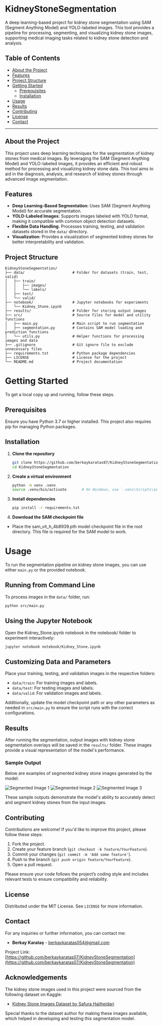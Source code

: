 # KidneyStoneSegmentation

A deep learning-based project for kidney stone segmentation using SAM (Segment Anything Model) and YOLO-labeled images. This tool provides a pipeline for processing, segmenting, and visualizing kidney stone images, supporting medical imaging tasks related to kidney stone detection and analysis.

## Table of Contents

- [About the Project](#about-the-project)
- [Features](#features)
- [Project Structure](#project-structure)
- [Getting Started](#getting-started)
  - [Prerequisites](#prerequisites)
  - [Installation](#installation)
- [Usage](#usage)
- [Results](#results)
- [Contributing](#contributing)
- [License](#license)
- [Contact](#contact)

---

## About the Project

This project uses deep learning techniques for the segmentation of kidney stones from medical images. By leveraging the SAM (Segment Anything Model) and YOLO-labeled images, it provides an efficient and robust method for processing and visualizing kidney stone data. This tool aims to aid in the diagnosis, analysis, and research of kidney stones through advanced image segmentation.

## Features

- **Deep Learning-Based Segmentation**: Uses SAM (Segment Anything Model) for accurate segmentation.
- **YOLO-Labeled Images**: Supports images labeled with YOLO format, making it compatible with common object detection datasets.
- **Flexible Data Handling**: Processes training, testing, and validation datasets stored in the `data/` directory.
- **Visualization**: Provides a visualization of segmented kidney stones for better interpretability and validation.

## Project Structure

```plaintext
KidneyStoneSegmentation/
├── data/                      # Folder for datasets (train, test, valid)
│   ├── train/
│   │   ├── images/
│   │   └── labels/
│   ├── test/
│   └── valid/
├── notebook/                  # Jupyter notebooks for experiments
│   └── Kidney_Stone.ipynb
├── results/                   # Folder for storing output images
├── src/                       # Source files for model and utility functions
│   ├── main.py                # Main script to run segmentation
│   ├── segmentation.py        # Contains SAM model loading and prediction functions
│   └── utils.py               # Helper functions for processing images and data
├── .gitignore                 # Git ignore file to exclude unnecessary files
├── requirements.txt           # Python package dependencies
├── LICENSE                    # License for the project
└── README.md                  # Project documentation
```
# Getting Started

To get a local copy up and running, follow these steps.

## Prerequisites

Ensure you have Python 3.7 or higher installed. This project also requires pip for managing Python packages.

## Installation

1. **Clone the repository**  

   ```bash
   git clone https://github.com/berkaykaratas07/KidneyStoneSegmentation.git
   cd KidneyStoneSegmentation
   ```

2. **Create a virtual environment**

      ```bash
      python -m venv .venv
      source .venv/bin/activate       # On Windows, use `.venv\Scripts\activate
     ```

3. **Install dependencies**

      ```bash
      pip install -r requirements.txt
      ```

3. **Download the SAM checkpoint file**
 - Place the sam_vit_h_4b8939.pth model checkpoint file in the root directory. This file is required for the SAM model to work.

# Usage

To run the segmentation pipeline on kidney stone images, you can use either `main.py` or the provided notebook.

## Running from Command Line

To process images in the `data/` folder, run:

```bash
python src/main.py
```

## Using the Jupyter Notebook

Open the Kidney_Stone.ipynb notebook in the notebook/ folder to experiment interactively:

```bash
jupyter notebook notebook/Kidney_Stone.ipynb
```

## Customizing Data and Parameters

Place your training, testing, and validation images in the respective folders:

- `data/train`: For training images and labels.
- `data/test`: For testing images and labels.
- `data/valid`: For validation images and labels.

Additionally, update the model checkpoint path or any other parameters as needed in `src/main.py` to ensure the script runs with the correct configurations.

## Results

After running the segmentation, output images with kidney stone segmentation overlays will be saved in the `results/` folder. These images provide a visual representation of the model's performance.

### Sample Output

Below are examples of segmented kidney stone images generated by the model:

![Segmented Image 1](results/img.png)
![Segmented Image 2](results/img_1.png)
![Segmented Image 3](results/img_2.png)

These sample outputs demonstrate the model's ability to accurately detect and segment kidney stones from the input images.

## Contributing

Contributions are welcome! If you'd like to improve this project, please follow these steps:

1. Fork the project.
2. Create your feature branch (`git checkout -b feature/YourFeature`).
3. Commit your changes (`git commit -m 'Add some feature'`).
4. Push to the branch (`git push origin feature/YourFeature`).
5. Open a pull request.

Please ensure your code follows the project’s coding style and includes relevant tests to ensure compatibility and reliability.

## License

Distributed under the MIT License. See `LICENSE` for more information.

## Contact

For any inquiries or further information, you can contact me:

- **Berkay Karataş** - berkaykaratas054@gmail.com

Project Link: [https://github.com/berkaykaratas07/KidneyStoneSegmentation](https://github.com/berkaykaratas07/KidneyStoneSegmentation)

## Acknowledgements

The kidney stone images used in this project were sourced from the following dataset on Kaggle:

- [Kidney Stone Images Dataset by Safura Hajiheidari](https://www.kaggle.com/datasets/safurahajiheidari/kidney-stone-images)

Special thanks to the dataset author for making these images available, which helped in developing and testing this segmentation model.








